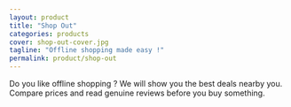 ```yaml
---
layout: product
title: "Shop Out"
categories: products
cover: shop-out-cover.jpg
tagline: "Offline shopping made easy !"
permalink: product/shop-out 
---
```


Do you like offline shopping ? We will show you the best deals nearby you. Compare prices and read genuine reviews before you buy something.
<!--more-->
